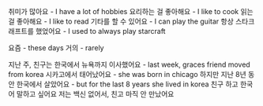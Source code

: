 취미가 많아요 - I have a lot of hobbies
요리하는 걸 좋아해요 - I like to cook
읽는 걸 좋아해요 - I like to read
기타를 할 수 있어요 - I can play the guitar
항상 스타크래프트를 했었어요 - I used to always play starcraft

요즘 - these days
거의 - rarely

지난 주, 친구는 한국에서 뉴욕까지 이사했어요 - last week, graces friend moved from korea
시카고에서 태어났어요 - she was born in chicago
하지만 지난 8년 동안 한국에서 살았어요 - but for the last 8 years she lived in korea
친구 하고 한국어 말하고 싶어요
저는 백신 없어서, 친고 마직 안 만났어요
